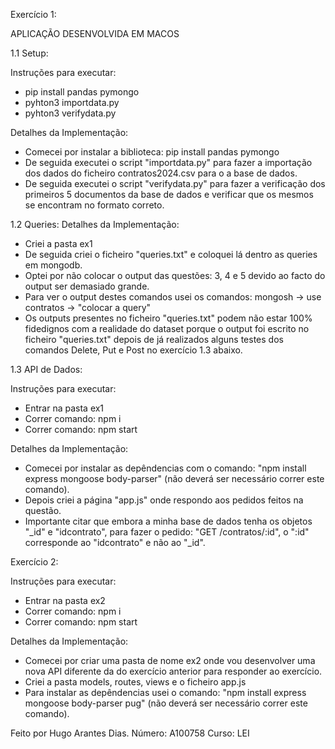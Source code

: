 Exercício 1:

APLICAÇÃO DESENVOLVIDA EM MACOS

1.1 Setup:

Instruções para executar:
- pip install pandas pymongo
- pyhton3 importdata.py
- pyhton3 verifydata.py

Detalhes da Implementação:
- Comecei por instalar a biblioteca: pip install pandas pymongo
- De seguida executei o script "importdata.py" para fazer a importação dos dados do ficheiro contratos2024.csv para o a base de dados.
- De seguida executei o script "verifydata.py" para fazer a verificação dos primeiros 5 documentos da base de dados e verificar que os mesmos se encontram no formato correto.

1.2 Queries:
Detalhes da Implementação:
- Criei a pasta ex1
- De seguida criei o ficheiro "queries.txt" e coloquei lá dentro as queries em mongodb.
- Optei por não colocar o output das questões: 3, 4 e 5 devido ao facto do output ser demasiado grande.
- Para ver o output destes comandos usei os comandos: mongosh -> use contratos -> "colocar a query"
- Os outputs presentes no ficheiro "queries.txt" podem não estar 100% fidedignos com a realidade do dataset porque o output foi escrito no ficheiro "queries.txt" depois de já realizados alguns testes dos comandos Delete, Put e Post no exercício 1.3 abaixo.

1.3 API de Dados:

Instruções para executar:
- Entrar na pasta ex1
- Correr comando: npm i
- Correr comando: npm start

Detalhes da Implementação:
- Comecei por instalar as depêndencias com o comando: "npm install express mongoose body-parser" (não deverá ser necessário correr este comando).
- Depois criei a página "app.js" onde respondo aos pedidos feitos na questão.
- Importante citar que embora a minha base de dados tenha os objetos "_id" e "idcontrato", para fazer o pedido: "GET /contratos/:id", o ":id" corresponde ao "idcontrato" e não ao "_id".


Exercício 2:

Instruções para executar:
- Entrar na pasta ex2
- Correr comando: npm i
- Correr comando: npm start

Detalhes da Implementação:
- Comecei por criar uma pasta de nome ex2 onde vou desenvolver uma nova API diferente da do exercício anterior para responder ao exercício.
- Criei a pasta models, routes, views e o ficheiro app.js
- Para instalar as depêndencias usei o comando: "npm install express mongoose body-parser pug"  (não deverá ser necessário correr este comando).

Feito por Hugo Arantes Dias.
Número: A100758
Curso: LEI
